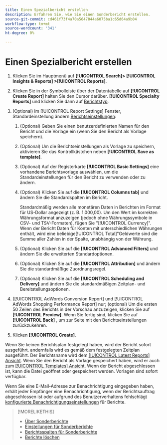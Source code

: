 ```yaml
---
title: Einen Spezialbericht erstellen
description: Erfahren Sie, wie Sie einen Sonderbericht erstellen.
source-git-commit: cd461f73f4a70a5647844a6075ba1c65d64a9b04
workflow-type: tm+mt
source-wordcount: '341'
ht-degree: 0%

---
```


# Einen Spezialbericht erstellen

1. Klicken Sie im Hauptmenü auf **[!UICONTROL Search]> [!UICONTROL Insights & Reports] >[!UICONTROL Reports]**.

1. Klicken Sie in der Symbolleiste über der Datentabelle auf **[!UICONTROL Create Report]** halten Sie den Cursor darüber. **[!UICONTROL Specialty Reports]** und klicken Sie dann auf [Berichtstyp](/help/search-social-commerce/reports/management/specialty/specialty-report-about.md).

1. (Optional) Im [!UICONTROL Report Settings] Fenster, Standardeinstellung ändern [Berichtseinstellungen](specialty-report-settings.md):

   1. (Optional) Geben Sie einen benutzerdefinierten Namen für den Bericht und die Vorlage ein (wenn Sie den Bericht als Vorlage speichern).

   1. (Optional) Um die Berichtseinstellungen als Vorlage zu speichern, aktivieren Sie das Kontrollkästchen neben **[!UICONTROL Save as template]**.

   1. (Optional) Auf der Registerkarte **[!UICONTROL Basic Settings]** eine vorhandene Berichtsvorlage auswählen, um die Standardeinstellungen für den Bericht zu verwenden oder zu ändern.

   1. (Optional) Klicken Sie auf die **[!UICONTROL Columns tab]** und ändern Sie die Standardspalten im Bericht.

      Standardmäßig werden alle monetären Daten in Berichten im Format für US-Dollar angezeigt (z. B. 1.000,00). Um den Wert im korrekten Währungsformat anzuzeigen (jedoch ohne Währungssymbole in CSV- und TSV-Formaten), fügen Sie &quot;[!UICONTROL Currency]&quot;. Wenn der Bericht Daten für Konten mit unterschiedlichen Währungen enthält, wird eine beliebige[!UICONTROL Total]&quot;Geldwerte sind die Summe aller Zahlen in der Spalte, unabhängig von der Währung.

   1. (Optional) Klicken Sie auf die **[!UICONTROL Advanced Filters]** und ändern Sie die erweiterten Standardoptionen.

   1. (Optional) Klicken Sie auf die **[!UICONTROL Attribution]** und ändern Sie die standardmäßige Zuordnungsregel.

   1. (Optional) Klicken Sie auf die **[!UICONTROL Scheduling and Delivery]** und ändern Sie die standardmäßigen Zeitplan- und Bereitstellungsoptionen.

1. ([!UICONTROL AdWords Conversion Report] und [!UICONTROL AdWords Shopping Performance Report] nur; (optional) Um die ersten 50 Zeilen des Berichts in der Vorschau anzuzeigen, klicken Sie auf **[!UICONTROL Preview]**. Wenn Sie fertig sind, klicken Sie auf **[!UICONTROL Back]** , um zur Seite mit den Berichtseinstellungen zurückzukehren.

1. Klicken **[!UICONTROL Create]**.

Wenn Sie keinen Berichtsplan festgelegt haben, wird der Bericht sofort ausgeführt. andernfalls wird es gemäß dem festgelegten Zeitplan ausgeführt. Der Berichtsname wird dem [[!UICONTROL Latest Reports] Ansicht](/help/search-social-commerce/reports/report-about.md). Wenn Sie den Bericht als Vorlage gespeichert haben, wird er auch zum [[!UICONTROL Templates] Ansicht](/help/search-social-commerce/reports/report-about.md). Wenn der Bericht abgeschlossen ist, kann die Datei geöffnet oder gespeichert werden. Vorlagen sind sofort verfügbar.

Wenn Sie eine E-Mail-Adresse zur Benachrichtigung eingegeben haben, erhält jeder Empfänger eine Benachrichtigung, wenn der Berichtsauftrag abgeschlossen ist oder aufgrund des Benutzerverhaltens fehlschlägt [konfigurierte Benachrichtigungseinstellungen](/help/search-social-commerce/notifications/notification-edit.md) für Berichte.

>[!MORELIKETHIS]
>
>* [Über Sonderberichte](/help/search-social-commerce/reports/management/specialty/specialty-report-about.md)
>* [Einstellungen für Sonderberichte](/help/search-social-commerce/reports/management/specialty/specialty-report-settings.md)
>* [Berichtsspalten für Sonderberichte](/help/search-social-commerce/reports/management/specialty/specialty-report-columns.md)
>* [Berichte löschen](/help/search-social-commerce/reports/management/report-delete.md)

